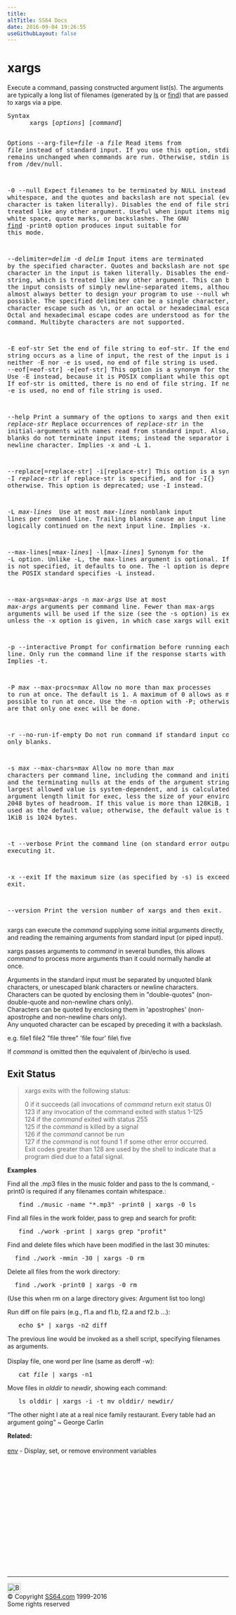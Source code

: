 ```yaml
---
title:
altTitle: SS64 Docs
date: 2016-09-04 19:26:55
useGithubLayout: false
---
```

<!-- #BeginLibraryItem "/Library/head_bash.lbi" --><!-- #EndLibraryItem --><h1>xargs</h1> 
<p> Execute a command, passing constructed argument list(s).
  The arguments are typically 
  a long list of filenames (generated by <a href="ls.html">ls</a> or <a href="find.html">find</a>) that are passed 
to xargs via a pipe. </p>
<pre>Syntax
      xargs [<i>options</i>] [<i>command</i>]

Options
   --arg-file=<i>file</i>
   -a <i>file</i>
            Read items from <i>file</i> instead of standard input.
            If you use this option, stdin remains unchanged when commands are run.
            Otherwise, stdin is redirected from /dev/null. 

   -0
   --null
            Expect filenames to be terminated by NULL instead of whitespace, and the quotes and
            backslash are not special (every character is taken literally).
            Disables the end of file string, which is treated like any other argument.
            Useful when input items might contain white space, quote marks, or backslashes.
            The GNU <a href="find.html">find</a> -print0 option produces input suitable for this mode. 

   --delimiter=<i>delim</i>
   -d <i>delim</i>
            Input items are terminated by the specified character.
            Quotes and backslash are not special; every character in the input is taken literally. 
            Disables the end-of-file string, which is treated like any other argument.
            This can be used when the input consists of simply newline-separated items,
            although it is almost always better to design your program to use --null where this
            is possible. The specified delimiter can be a single character, a C-style character
            escape such as \n, or an octal or hexadecimal escape code.
            Octal and hexadecimal escape codes are understood as for the printf command.
            Multibyte characters are not supported. 

   -E eof-str
            Set the end of file string to eof-str. If the end of file string occurs as a line of input,
            the rest of the input is ignored. If neither -E nor -e is used, no end of file string is used.
   --eof[=eof-str]
    -e[eof-str]
            This option is a synonym for the -E option. Use -E instead, because it is POSIX compliant
            while this option is not. If eof-str is omitted, there is no end of file string. 
            If neither -E nor -e is used, no end of file string is used. 

   --help
            Print a summary of the options to xargs and then exit.
   -I <i>replace-str</i>
            Replace occurrences of <i>replace-str</i> in the initial-arguments with names read from standard
            input. Also, unquoted blanks do not terminate input items; instead the separator is the
            newline character. Implies -x and -L 1.

   --replace[=replace-str]
    -i[replace-str]     This option is a synonym for -I <i>replace-str</i> if replace-str is specified, and
                        for -I{} otherwise. This option is deprecated; use -I instead.

   -L <i>max-lines
 </i>           Use at most <i>max-lines</i> nonblank input lines per command line.
            Trailing blanks cause an input line to be logically continued on the next input line.
            Implies -x.

   --max-lines[=<i>max-lines</i>]
    -l[<i>max-lines</i>]
            Synonym for the -L option. Unlike -L, the max-lines argument is optional.
            If max-lines is not specified, it defaults to one. The -l option is deprecated since the
            POSIX standard specifies -L instead.

   --max-args=<i>max-args</i>
    -n <i>max-args</i>
            Use at most <i>max-args</i> arguments per command line. Fewer than max-args arguments will be used
            if the size (see the -s option) is exceeded, unless the -x option is given, in which case
            xargs will exit. 

   -p
   --interactive
            Prompt for confirmation before running each command line.
            Only run the command line if the response starts with 'y' or 'Y'. Implies -t.

   -P <i>max</i>
   --max-procs=<i>max</i>
            Allow no more than max processes to run at once.
            The default is 1. A maximum of 0 allows as many as possible to run at once.
            Use the -n option with -P; otherwise chances are that only one exec will be done. 

   -r
   --no-run-if-empty
            Do not run command if standard input contains only blanks.

   -s <i>max</i>
   --max-chars=<i>max</i>
            Allow no more than <i>max</i> characters per command line, including the command and
            initial-arguments and the terminating nulls at the ends of the argument strings.
            The largest allowed value is system-dependent, and is calculated as the argument length
            limit for exec, less the size of your environment, less 2048 bytes of headroom.
            If this value is more than 128KiB, 128Kib is used as the default value; otherwise, the
            default value is the maximum. 1KiB is 1024 bytes. 

   -t
   --verbose
            Print the command line (on standard error output) before executing it.

   -x
   --exit
            If the maximum size (as specified by -s) is exceeded, exit.

   --version
            Print the version number of xargs and then exit.</pre>
<p>xargs can execute the <i>command</i> supplying some initial arguments directly, and reading the remaining arguments from   
standard input (or piped input). </p>
<p>xargs passes arguments   
to <i>command </i>in several bundles, this allows <i>command</i> to process more   
arguments than it could normally handle at once. </p>
<p>Arguments in the standard input must be separated by unquoted blank characters, or unescaped blank characters or newline characters.<br>
Characters can be quoted by enclosing them in "double-quotes" (non-double-quote and non-newline chars only).<br>
Characters can be quoted by enclosing them in 'apostrophes' (non-apostrophe and non-newline chars only).<br>
Any unquoted character can be escaped by preceding it with a backslash.</p>
<p>e.g. file1 file2 "file three" 'file four' file\ five</p>
<p>If <i>command</i> is omitted then the equivalent of /bin/echo is used.</p>
<h2>Exit Status </h2>
<blockquote>
<p>xargs exits with the following status: </p>
<p>0 if it succeeds (all invocations of <i>command </i>return exit status 0)<br>
123 if any invocation of the command exited with status 
1-125 <br>
124 if the <i>command</i> exited with status 255 <br>
125 if the <i>command</i> is killed by a signal <br>
126 if the <i>command</i> cannot be run <br>
127 if the <i>command</i> is not found 1 if some other error occurred. <br>
Exit codes greater than 128 are used by the shell to indicate that a program died due to a fatal signal. </p>
</blockquote>
<p><b>Examples
</b>
</p>
<p>Find all the .mp3 files in the music folder and pass to the ls command, <span class="code">-print0</span> is required if any filenames contain whitespace.:</p>
<pre>   find ./music -name "*.mp3" -print0 | xargs -0 ls
</pre>
<p>Find all files in the work folder, pass to grep and search for profit:</p>
<pre>   find ./work -print | xargs grep "profit" 
</pre>
<p>Find and delete files which have been modified in the last 30 minutes:</p>
<pre>  find ./work -mmin -30 | xargs -0 rm
</pre>
<p>Delete all files from the work directory:</p>
<pre>  find ./work -print0 | xargs -0 rm</pre>
<p>
(Use this when rm on a large directory gives: Argument list too long)<br>

Run diff on file pairs (e.g., f1.a and f1.b, f2.a and f2.b ...):</p>
<pre>   echo $* | xargs -n2 diff</pre>
<p>
The previous line would be invoked as a shell script, specifying filenames as arguments.<br>
<br>
Display file, one word per line (same as deroff -w):</p>
<pre>   cat <i>file</i> | xargs -n1 
</pre>
<p>Move files in <i>olddir</i> to <i>newdir</i>, showing each command:</p>
<pre>   ls olddir | xargs -i -t mv olddir/ newdir/</pre>
<p><span class="quote">“The other night I ate at a real nice family restaurant. Every table had an argument going” ~ George Carlin</span></p>
<p><b>Related:</b><br>
<br>
<a href="env.html">env</a> - Display, set, or remove environment variables</p><!-- #BeginLibraryItem "/Library/foot_bash.lbi" --><p><script async="" src="//pagead2.googlesyndication.com/pagead/js/adsbygoogle.js"></script>
<!-- bash300 -->
<ins class="adsbygoogle" style="display:inline-block;width:300px;height:250px" data-ad-client="ca-pub-6140977852749469" data-ad-slot="4615356305"></ins>
<script>
(adsbygoogle = window.adsbygoogle || []).push({});
</script></p>
<hr>
<div id="bl" class="footer"><a href="#"><img src="../images/top.png" width="30" height="22" alt="Back to the Top"></a></div>
<div id="br" class="footer, tagline">© Copyright <a href="http://ss64.com/">SS64.com</a> 1999-2016<br>
Some rights reserved</div><!-- #EndLibraryItem -->


